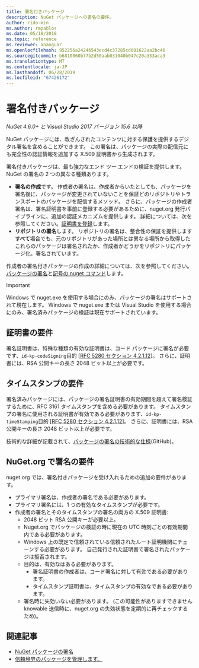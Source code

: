```yaml
---
title: 署名付きパッケージ
description: NuGet パッケージへの署名の要件。
author: rido-min
ms.author: rmpablos
ms.date: 05/18/2018
ms.topic: reference
ms.reviewer: ananguar
ms.openlocfilehash: 952256a24246543ecd4c37285cd001622aa2bc46
ms.sourcegitcommit: b6810860b77b2d50aab031040b047c20a333aca3
ms.translationtype: MT
ms.contentlocale: ja-JP
ms.lasthandoff: 06/28/2019
ms.locfileid: "67426172"
---
```

# <a name="signed-packages"></a>署名付きパッケージ

*NuGet 4.6.0+ と Visual Studio 2017 バージョン 15.6 以降*

NuGet パッケージには、改ざんされたコンテンツに対する保護を提供するデジタル署名を含めることができます。 この署名は、パッケージの実際の配信元にも完全性の認証情報を追加する X.509 証明書から生成されます。

署名付きパッケージは、最も強力なエンド ツー エンドの検証を提供します。 NuGet の署名の 2 つの異なる種類あります。
- **署名の作成**です。 作成者の署名は、作成者からいたとしても、パッケージを署名後に、パッケージが変更されていないことを保証どのリポジトリやトランスポートのパッケージを配信するメソッド。 さらに、パッケージの作成者署名は、署名証明書を事前に登録する必要があるために、nuget.org 発行パイプラインに、追加の認証メカニズムを提供します。 詳細については、次を参照してください。[証明書を登録](#signature-requirements-on-nugetorg)します。
- **リポジトリの署名**します。 リポジトリの署名は、整合性の保証を提供します**すべて**場合でも、元のリポジトリがあった場所とは異なる場所から取得したこれらのパッケージは署名されたか、作成者かどうかをリポジトリにパッケージ化。署名されています。   

作成者の署名付きパッケージの作成の詳細については、次を参照してください。[パッケージの署名](../create-packages/Sign-a-package.md)と[記号の nuget コマンド](../tools/cli-ref-sign.md)します。

> [!Important]
> Windows で nuget.exe を使用する場合にのみ、パッケージの署名はサポートされて現在します。 Windows で nuget.exe または Visual Studio を使用する場合にのみ、署名済みパッケージの検証は現在サポートされています。

## <a name="certificate-requirements"></a>証明書の要件

署名証明書は、特殊な種類の有効な証明書は、コード パッケージに署名が必要です、`id-kp-codeSigning`目的 [[RFC 5280 セクション 4.2.1.12](https://tools.ietf.org/html/rfc5280#section-4.2.1.12)]。 さらに、証明書には、RSA 公開キーの長さ 2048 ビット以上が必要です。

## <a name="timestamp-requirements"></a>タイムスタンプの要件

署名済みパッケージには、パッケージの署名証明書の有効期間を超えて署名検証するために、RFC 3161 タイムスタンプを含める必要があります。 タイムスタンプの署名に使用される証明書が有効である必要があります、`id-kp-timeStamping`目的 [[RFC 5280 セクション 4.2.1.12](https://tools.ietf.org/html/rfc5280#section-4.2.1.12)]。 さらに、証明書には、RSA 公開キーの長さ 2048 ビット以上が必要です。

技術的な詳細が記載されて、[パッケージの署名の技術的な仕様](https://github.com/NuGet/Home/wiki/Package-Signatures-Technical-Details)(GitHub)。

## <a name="signature-requirements-on-nugetorg"></a>NuGet.org で署名の要件

nuget.org では、署名付きパッケージを受け入れるための追加の要件があります。

- プライマリ署名は、作成者の署名である必要があります。
- プライマリ署名には、1 つの有効なタイムスタンプが必要です。
- 作成者の署名とそのタイムスタンプの署名の両方の X.509 証明書:
  - 2048 ビット RSA 公開キーが必要以上。
  - Nuget.org でパッケージの検証の時に現在の UTC 時刻ごとの有効期間内である必要があります。
  - Windows 上の既定で信頼されている信頼されたルート証明機関にチェーンする必要があります。 自己発行された証明書で署名されたパッケージは拒否されます。
  - 目的は、有効なはある必要があります。 
    - 署名証明書の作成者は、コード署名に対して有効である必要があります。
    - タイムスタンプ証明書は、タイムスタンプの有効なである必要があります。
  - 署名時に失効いない必要があります。 (この可能性がありますできません knowable 送信時に、nuget.org の失効状態を定期的に再チェックするため)。
  
  
## <a name="related-articles"></a>関連記事

- [NuGet パッケージの署名](../create-packages/Sign-a-Package.md)
- [信頼境界のパッケージを管理します。](../consume-packages/installing-signed-packages.md)
